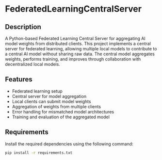 # FederatedLearningCentralServer

## Description

A Python-based Federated Learning Central Server for aggregating AI model weights from distributed clients. This project implements a central server for federated learning, allowing multiple local models to contribute to a central AI model without sharing raw data. The central model aggregates weights, performs training, and improves through collaboration with decentralized local models.

## Features
- Federated learning setup
- Central server for model aggregation
- Local clients can submit model weights
- Aggregation of weights from multiple clients
- Error handling for mismatched model architectures
- Training and evaluation of the aggregated model

## Requirements

Install the required dependencies using the following command:

```bash
pip install -r requirements.txt
